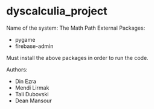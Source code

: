 # dyscalculia_project

Name of the system: The Math Path
External Packages:
- pygame
- firebase-admin

Must install the above packages in order to run the code.

Authors:
- Din Ezra
- Mendi Lirmak
- Tali Dubovski
- Dean Mansour
